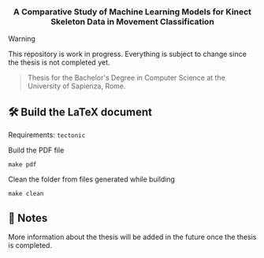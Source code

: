 <p align="center">
  <h3 align="center">A Comparative Study of Machine Learning Models
for Kinect Skeleton Data in Movement Classification</h3>
</p>

> [!WARNING]  
> This repository is work in progress. Everything is subject to change since the thesis is not completed yet. 

> Thesis for the Bachelor's Degree in Computer Science at the University of Sapienza, Rome. 


## :hammer_and_wrench: Build the LaTeX document

Requirements: `tectonic`

Build the PDF file
```console
make pdf
```

Clean the folder from files generated while building

```console
make clean
```
## :ledger: Notes

More information about the thesis will be added in the future once the thesis is completed.